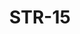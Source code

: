 ﻿---
title: "STR-15"
price: "19200"
size: "2050мм*860мм, 2050мм*960мм"
picture: door17.jpg
description: Внешняя отделка Гладкая МДФ-панель (10мм), установка под уголок, Цвет Эко Венге поперечный, Внутренняя отделка Гладкая МДФ-панель (16мм), с вертикальной вставкой, Цвет Дуб темный, Толщина дверного блока 110 мм, Цвет покраски Муар черный, NANO-утепление полотна минеральная плита ISOVER + ПЕНОПЛАСТ, контуров уплотнения 3, 3 петли на подшипнике, Наличник Металлический, Нижний замок Гардиан 3211, Накладка на верхний замок автошторка CRIT, Верхний замок Border 3B8-6K5 — сувальдный, Цилиндр APECS ключ-вертушка, Броненакладка на цилиндр врезная, Задвижка «Ночной сторож», Глазок, Ручка Apecs № 28 – хром, Эксцентрик"
---

